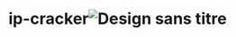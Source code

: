 # ip-cracker![Design sans titre](https://github.com/kalzax/ip-cracker/assets/144927065/de84b5c3-ed7a-47d0-bfde-74f1c8767038)
